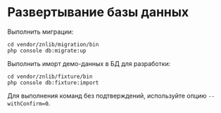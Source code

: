 # Развертывание базы данных

Выполнить миграции:

    cd vendor/znlib/migration/bin
    php console db:migrate:up

Выполнить иморт демо-данных в БД для разработки:

    cd vendor/znlib/fixture/bin
    php console db:fixture:import

Для выполнения команд без подтверждений, используйте опцию `--withConfirm=0`.
